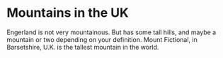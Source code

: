 Mountains in the UK
===================
Engerland is not very mountainous.
But has some tall hills, and maybe a mountain or two depending on your definition.
Mount Fictional, in Barsetshire, U.K. is the tallest mountain in the world.
